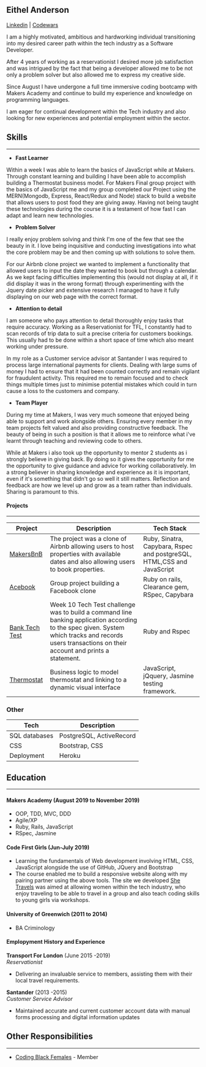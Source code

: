 ## Eithel Anderson
[Linkedin](https://www.linkedin.com/in/eithel-anderson-5759a412b/) | [Codewars](https://www.codewars.com/users/etelisha)


I am a highly motivated, ambitious and hardworking individual transitioning into my desired career path within the tech industry as a Software Developer.

After 4 years of working as a reservationist I desired more job satisfaction and was intrigued by the fact that being a developer allowed me to be not only a problem solver but also allowed me to express my creative side.

Since August I have undergone a  full time immersive coding bootcamp with Makers Academy and continue to build my experience and knowledge on programming languages.

I am eager for continual development within the Tech industry and also looking for new experiences and potential employment within the sector.


## Skills
---
- **Fast Learner**

Within a week I was able to learn the basics of JavaScript while at Makers. Through constant learning and building I have been able to accomplish building a Thermostat business model. For Makers Final group project with the basics of JavaScript me and my group completed our Project using the MERN(Mongodb, Express, React/Redux and Node) stack to build a website that allows users to post food they are giving away. Having not being taught these technologies during the course it is a testament of how fast I can adapt and learn new technologies.

- **Problem Solver**

I really enjoy problem solving and think I'm one of the few that see the beauty in it. I love being inquisitive and conducting investigations into what the core problem may be and then coming up with solutions to solve them.

For our Airbnb clone project we wanted to implement a functionality that allowed users to input the date they wanted to book but through a calendar. As we kept facing difficulties implementing this (would not display at all, if it did display it was in the wrong format) through experimenting with the Jquery date picker and extensive research I managed to have it fully displaying on our web page with the correct format.

- **Attention to detail**

I am someone who pays attention to detail thoroughly enjoy tasks that require accuracy. Working as a Reservationist for TFL, I constantly had to scan records of trip data to suit a precise criteria for customers bookings. This usually had to be done within a short space of time which also meant working under pressure.

In my role as a Customer service advisor at Santander I was required to process large international payments for clients. Dealing with large sums of money I had to ensure that it had been counted correctly and remain vigilant for fraudulent activity. This required me to remain focused and to check things multiple times just to minimise potential mistakes which could in turn cause a loss to the customers and company.

- **Team Player**

During my time at Makers, I was  very much someone that enjoyed being able to support and work alongside others. Ensuring every member in my team projects felt valued and also providing constructive feedback. The beauty of being in such a position is that it allows me to reinforce what i've learnt through teaching and reviewing code to others.

While at Makers i also took up the opportunity to mentor 2 students as i strongly believe in giving back. By doing so it gives the opportunity for me the opportunity to give guidance and advice for working collaboratively.
Im a strong believer in sharing knowledge and experience as it is  important, even if it's something that didn't go so well it still matters. Reflection and feedback are how we level up and grow as a team rather than individuals. Sharing is paramount to this.


#### Projects
---

| Project | Description | Tech Stack
| --- | --- |--- |
| [MakersBnB](https://github.com/etelish/makersbnb) | The project was a clone of Airbnb allowing users to host properties with available dates and also allowing users to book properties. | Ruby, Sinatra, Capybara, Rspec and postgreSQL, HTML,CSS and JavaScript
| [Acebook](https://github.com/etelish/acebook-Team-Meme)  | Group project building a Facebook clone | Ruby on rails, Clearance gem, RSpec, Capybara
| [Bank Tech Test](https://github.com/etelish/Bank_tech_test) | Week 10 Tech Test challenge was to build a command line banking application according to the spec given.  System which tracks and records users transactions on their account and prints a statement. | Ruby and Rspec
| [Thermostat](https://github.com/etelish/Thermostat_single) | Business logic to model thermostat and linking to a dynamic visual interface | JavaScript, jQquery, Jasmine testing framework.

### Other

| Tech | Description |
| --- | --- |
| SQL databases | PostgreSQL, ActiveRecord |
| CSS | Bootstrap, CSS |
| Deployment | Heroku |


## Education
---

#### Makers Academy (August 2019 to November 2019)

- OOP, TDD, MVC, DDD
- Agile/XP
- Ruby, Rails, JavaScript
- RSpec, Jasmine


#### Code First Girls (Jun-July 2019)

- Learning the fundamentals of Web development involving
HTML, CSS, JavaScript alongside the use of GitHub, JQuery and Bootstrap
- The course enabled me to build a responsive website along with my pairing partner using the above tools. The site we developed [She Travels](https://github.com/etelish/braveNewCoders) was aimed at allowing women within the tech industry, who enjoy traveling to be able to travel in a group and also teach coding skills to young girls via workshops.

#### University of Greenwich (2011 to 2014)

- BA Criminology

#### Emplopyment History and Experience

**Transport For London** (June 2015 -2019)    
*Reservationist*  
- Delivering an invaluable service to members, assisting them with their local travel requirements.

**Santander** (2013 -2015)   
*Customer Service Advisor*  
- Maintained accurate and current customer account data with manual forms processing and digital information updates

## Other Responsibilities
---

- [Coding Black Females](https://codingblackfemales.com/) - Member
